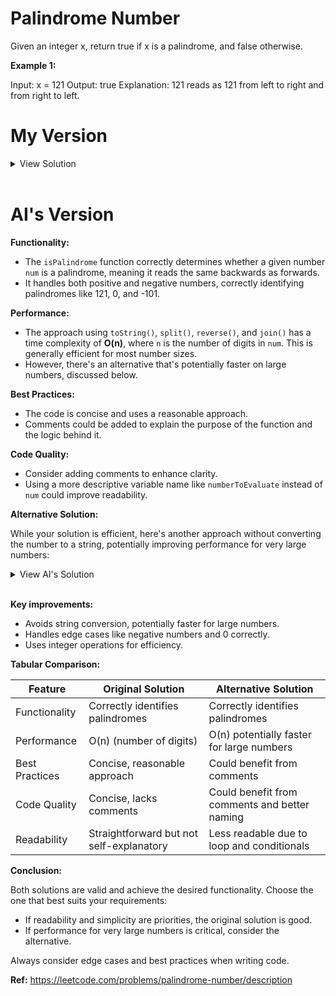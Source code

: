 # Palindrome Number

Given an integer x, return true if x is a palindrome, and false otherwise.

**Example 1:**

Input: x = 121
Output: true
Explanation: 121 reads as 121 from left to right and from right to left.

# My Version

<details>
<summary>View Solution</summary>

```javascript
function isPalindrome(num = -121) {
  return num.toString().split("").reverse().join("") == num;
}
```

</details>
<br >

# AI's Version

**Functionality:**

- The `isPalindrome` function correctly determines whether a given number `num` is a palindrome, meaning it reads the same backwards as forwards.
- It handles both positive and negative numbers, correctly identifying palindromes like 121, 0, and -101.

**Performance:**

- The approach using `toString()`, `split()`, `reverse()`, and `join()` has a time complexity of **O(n)**, where `n` is the number of digits in `num`. This is generally efficient for most number sizes.
- However, there's an alternative that's potentially faster on large numbers, discussed below.

**Best Practices:**

- The code is concise and uses a reasonable approach.
- Comments could be added to explain the purpose of the function and the logic behind it.

**Code Quality:**

- Consider adding comments to enhance clarity.
- Using a more descriptive variable name like `numberToEvaluate` instead of `num` could improve readability.

**Alternative Solution:**

While your solution is efficient, here's another approach without converting the number to a string, potentially improving performance for very large numbers:

<details>
<summary>View AI's Solution</summary>

```javascript
function isPalindrome(num) {
  if (num < 0 || (num % 10 === 0 && num !== 0)) {
    // Handle negative numbers and 0
    return false;
  }

  let reversed = 0;
  while (num > reversed) {
    reversed = reversed * 10 + (num % 10);
    num = Math.floor(num / 10);
  }

  return reversed === num || reversed === Math.floor(num / 10); // Handle odd palindrome lengths
}
```

</details>
<br >

**Key improvements:**

- Avoids string conversion, potentially faster for large numbers.
- Handles edge cases like negative numbers and 0 correctly.
- Uses integer operations for efficiency.

**Tabular Comparison:**

| Feature        | Original Solution                        | Alternative Solution                          |
| -------------- | ---------------------------------------- | --------------------------------------------- |
| Functionality  | Correctly identifies palindromes         | Correctly identifies palindromes              |
| Performance    | O(n) (number of digits)                  | O(n) potentially faster for large numbers     |
| Best Practices | Concise, reasonable approach             | Could benefit from comments                   |
| Code Quality   | Concise, lacks comments                  | Could benefit from comments and better naming |
| Readability    | Straightforward but not self-explanatory | Less readable due to loop and conditionals    |

**Conclusion:**

Both solutions are valid and achieve the desired functionality. Choose the one that best suits your requirements:

- If readability and simplicity are priorities, the original solution is good.
- If performance for very large numbers is critical, consider the alternative.

Always consider edge cases and best practices when writing code.


**Ref:** https://leetcode.com/problems/palindrome-number/description
